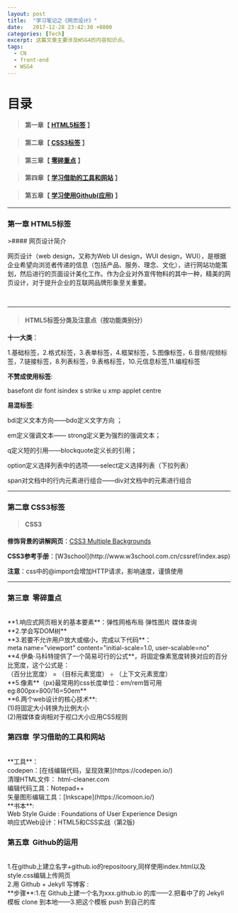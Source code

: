 ```yaml
---
layout: post
title:  "学习笔记之《网页设计》"
date:   2017-12-28 23:42:30 +0800
categories: [Tech]
excerpt: 这篇文章主要涉及WSG4的内容知识点。
tags:
  - CN
  - front-end
  - WSG4
---
```


# 目录

>#### 第一章【 [HTML5标签](#chapter1) 】


>
>#### 第二章【 [CSS3标签](#chapter2) 】

>
>#### 第三章【 [零碎重点](#chapter3) 】

>
>#### 第四章【 [学习借助的工具和网站](#chapter4) 】

>
>#### 第五章【 [学习使用Github(应用)](#chapter5) 】



---

<h3 id="chapter1">第一章  HTML5标签</h3>
>#### 网页设计简介

<p>网页设计（web design，又称为Web UI design，WUI design，WUI），是根据企业希望向浏览者传递的信息（包括产品、服务、理念、文化），进行网站功能策划，然后进行的页面设计美化工作。作为企业对外宣传物料的其中一种，精美的网页设计，对于提升企业的互联网品牌形象至关重要。</p>                                 

---                                                                        
>#### HTML5标签分类及注意点（按功能类别分）

<b>十一大类</b>：
<p>1.基础标签，2.格式标签，3.表单标签，4.框架标签，5.图像标签，6.音频/视频标签，7.链接标签，8.列表标签，9.表格标签，10.元信息标签,11.编程标签</p>

<b>不赞成使用标签</b>:
<p>basefont   dir   font  isindex  s  strike  u  xmp  applet  centre</p>

<b>易混标签</b>:
<p>bdi定义文本方向——bdo定义文字方向 ；</p>
<p>em定义强调文本—— strong定义更为强烈的强调文本；</p>
<p>q定义短的引用——blockquote定义长的引用；</p>
<p>option定义选择列表中的选项——select定义选择列表（下拉列表）</p>
<p>span对文档中的行内元素进行组合——div对文档中的元素进行组合</p>

---                                                                        
<h3 id="chapter2">第二章  CSS3标签</h3>
                                                                       
>#### CSS3


<b>修饰背景的讲解网页</b>：[CSS3 Multiple Backgrounds](https://www.w3cplus.com/content/css3-multiple-backgrounds)
<p><b>CSS3参考手册</b>：[W3school](http://www.w3school.com.cn/cssref/index.asp) </p>
<p><b>注意</b>：css中的@import会增加HTTP请求，影响速度，谨慎使用</p>

---                                                                        
<h3 id="chapter3">第三章  零碎重点</h3>
<br>**1.响应式网页相关的基本要素**：弹性网格布局 弹性图片 媒体查询<br> **2.学会写DOM树** 
<br>**3.若要不允许用户放大或缩小，完成以下代码**： <br>meta name="viewport" content="initial-scale=1.0, user-scalable=no"<br>**4.伊桑·马科特提供了一个简易可行的公式**，将固定像素宽度转换对应的百分比宽度，这个公式是：
<br>（百分比宽度） = （目标元素宽度） ÷ （上下文元素宽度）
<br>**5.像素**（px)最常用的css长度单位：em/rem皆可用<br>eg:800px=800/16=50em**
<br>**6.两个web设计的核心技术**:
<br>(1)将固定大小转换为比例大小<br>(2)用媒体查询相对于视口大小应用CSS规则</p>
<h3 id="chapter4">第四章  学习借助的工具和网站</h3>
<br>**工具**：<br>codepen：[在线编辑代码，呈现效果](https://codepen.io/)<br>清理HTML文件： html-cleaner.com<br>编辑代码工具：Notepad++<br>矢量图形编辑工具：[Inkscape](https://icomoon.io/)
<br>**书本**:<br>Web Style Guide : Foundations of User Experience Design
                    <br>响应式Web设计：HTML5和CSS实战（第2版)
                    
                    
 <h3 id="chapter5">第五章  Github的运用</h3>                  
<br>1.在github上建立名字+github.io的repositoory,同样使用index.html以及style.css编辑上传网页
<br>2.用 Github + Jekyll 写博客 :<br>**步骤**:1.在 Github上建一个名为xxx.github.io 的库——2.把看中了的 Jekyll 模板 clone 到本地——3.把这个模板 push 到自己的库










